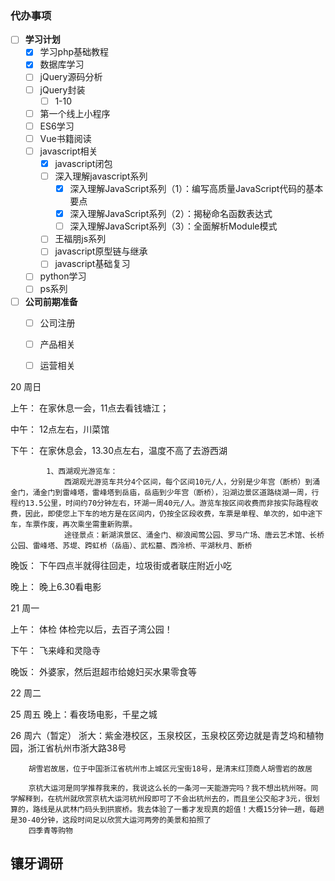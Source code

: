 ### 代办事项
- [ ] **学习计划**
    - [x] 学习php基础教程
    - [x] 数据库学习
    - [ ] jQuery源码分析 
    - [ ] jQuery封装
    	- [ ] 1-10 
    - [ ] 第一个线上小程序
    - [ ] ES6学习
    - [ ] Vue书籍阅读
    - [ ] javascript相关
        - [x] javascript闭包
        - [ ] 深入理解javascript系列
	        - [x] 深入理解JavaScript系列（1）：编写高质量JavaScript代码的基本要点
	        - [x] 深入理解JavaScript系列（2）：揭秘命名函数表达式 
	        - [ ] 深入理解JavaScript系列（3）：全面解析Module模式
        - [ ] 王福朋js系列
        - [ ] javascript原型链与继承
        - [ ] javascript基础复习
    -  [ ] python学习
    - [ ] ps系列
- [ ] **公司前期准备**
    - [ ] 公司注册
    - [ ] 产品相关
    - [ ] 运营相关


20 周日

上午：
        在家休息一会，11点去看钱塘江；

中午：
        12点左右，川菜馆

下午：
        在家休息会，13.30点左右，温度不高了去游西湖

            1、西湖观光游览车：
                西湖观光游览车共分4个区间，每个区间10元/人，分别是少年宫（断桥）到涌金门，涌金门到雷峰塔，雷峰塔到岳庙，岳庙到少年宫（断桥），沿湖边景区道路绕湖一周，行程约13.5公里，时间约70分钟左右，环湖一周40元/人。游览车按区间收费而非按实际路程收费，因此，即使您上下车的地方是在区间内，仍按全区段收费，车票是单程、单次的，如中途下车，车票作废，再次乘坐需重新购票。
                途径景点：新湖滨景区、涌金门、柳浪闻莺公园、罗马广场、唐云艺术馆、长桥公园、雷峰塔、苏堤、跨虹桥（岳庙）、武松墓、西泠桥、平湖秋月、断桥

晚饭：   下午四点半就得往回走，垃圾街或者联庄附近小吃

晚上：   晚上6.30看电影

21 周一

上午：  体检
        体检完以后，去百子湾公园！

下午： 飞来峰和灵隐寺

晚饭：  外婆家，然后逛超市给媳妇买水果零食等

22 周二



25 周五
   晚上：看夜场电影，千星之城


26 周六（暂定）
        浙大：紫金港校区，玉泉校区，玉泉校区旁边就是青芝坞和植物园，浙江省杭州市浙大路38号

        胡雪岩故居，位于中国浙江省杭州市上城区元宝街18号，是清末红顶商人胡雪岩的故居

        京杭大运河是同学推荐我来的，我说这么长的一条河一天能游完吗？我不想出杭州呀。同学解释到，在杭州就欣赏京杭大运河杭州段即可了不会出杭州去的，而且坐公交船才3元，很划算的，路线是从武林门码头到拱宸桥。我去体验了一番才发现真的超值！大概15分钟一趟，每趟是30-40分钟，这段时间足以欣赏大运河两旁的美景和拍照了
        四季青等购物




镶牙调研
---